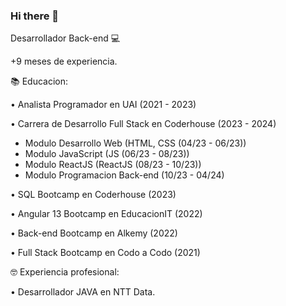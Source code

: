 ### Hi there 👋

Desarrollador Back-end 💻 

+9 meses de experiencia.

📚 Educacion:

• Analista Programador en UAI (2021 - 2023)

• Carrera de Desarrollo Full Stack en Coderhouse (2023 - 2024)
  - Modulo Desarrollo Web (HTML, CSS (04/23 - 06/23))
  - Modulo JavaScript (JS (06/23 - 08/23))
  - Modulo ReactJS (ReactJS (08/23 - 10/23))
  - Modulo Programacion Back-end (10/23 - 04/24)

• SQL Bootcamp en Coderhouse (2023)

• Angular 13 Bootcamp en EducacionIT (2022)

• Back-end Bootcamp en Alkemy (2022)

• Full Stack Bootcamp en Codo a Codo (2021)

🤓 Experiencia profesional:

• Desarrollador JAVA en NTT Data.

